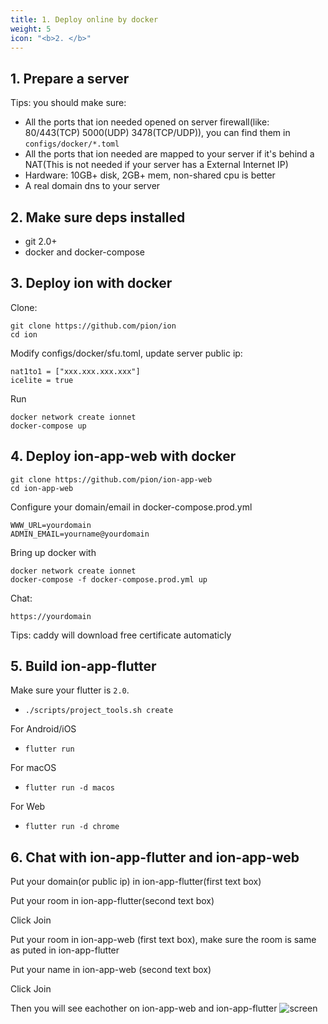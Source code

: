 ```yaml
---
title: 1. Deploy online by docker
weight: 5
icon: "<b>2. </b>"
---
```


## 1. Prepare a server

Tips: you should make sure:

* All the ports that ion needed opened on server firewall(like: 80/443(TCP) 5000(UDP) 3478(TCP/UDP)), you can find them in `configs/docker/*.toml`
* All the ports that ion needed are mapped to your server if it's behind a NAT(This is not needed if your server has a  External Internet IP)
* Hardware: 10GB+ disk, 2GB+ mem, non-shared cpu is better
* A real domain dns to your server

## 2. Make sure deps installed
* git 2.0+
* docker and docker-compose

## 3. Deploy ion with docker

Clone:
```
git clone https://github.com/pion/ion
cd ion
```

Modify configs/docker/sfu.toml, update server public ip:

```
nat1to1 = ["xxx.xxx.xxx.xxx"]
icelite = true
```
Run

```
docker network create ionnet
docker-compose up
```

## 4. Deploy ion-app-web with docker

```
git clone https://github.com/pion/ion-app-web
cd ion-app-web
```

Configure your domain/email in docker-compose.prod.yml

```
WWW_URL=yourdomain
ADMIN_EMAIL=yourname@yourdomain
```

Bring up docker with

```
docker network create ionnet
docker-compose -f docker-compose.prod.yml up
```

Chat:

```
https://yourdomain
```
Tips:
caddy will download free certificate automaticly

## 5. Build ion-app-flutter

Make sure your flutter is `2.0`.

- `./scripts/project_tools.sh create`

For Android/iOS

- `flutter run`

For macOS

- `flutter run -d macos`

For Web

- `flutter run -d chrome`

## 6. Chat with ion-app-flutter and ion-app-web

Put your domain(or public ip) in ion-app-flutter(first text box)

Put your room in ion-app-flutter(second text box)

Click Join 

Put your room in ion-app-web (first text box), make sure the room is same as puted in ion-app-flutter

Put your name in ion-app-web (second text box)

Click Join

Then you will see eachother on ion-app-web and ion-app-flutter
![screen](https://github.com/pionion/pionion.github.io.src/raw/master/resources/screen.jpg)




